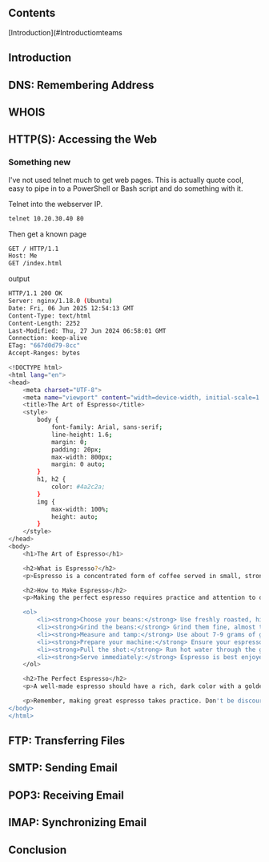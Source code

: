 ## Contents
[Introduction](#Introductiomteams

## Introduction
## DNS: Remembering Address
## WHOIS
## HTTP(S): Accessing the Web
### Something new
I've not used telnet much to get web pages. This is actually quote cool, easy to pipe in to a PowerShell or Bash script and do something with it.


Telnet into the webserver IP.
```sh
telnet 10.20.30.40 80
```

Then get a known page
```sh
GET / HTTP/1.1
Host: Me
GET /index.html
```

output
```sh
HTTP/1.1 200 OK
Server: nginx/1.18.0 (Ubuntu)
Date: Fri, 06 Jun 2025 12:54:13 GMT
Content-Type: text/html
Content-Length: 2252
Last-Modified: Thu, 27 Jun 2024 06:58:01 GMT
Connection: keep-alive
ETag: "667d0d79-8cc"
Accept-Ranges: bytes

<!DOCTYPE html>
<html lang="en">
<head>
    <meta charset="UTF-8">
    <meta name="viewport" content="width=device-width, initial-scale=1.0">
    <title>The Art of Espresso</title>
    <style>
        body {
            font-family: Arial, sans-serif;
            line-height: 1.6;
            margin: 0;
            padding: 20px;
            max-width: 800px;
            margin: 0 auto;
        }
        h1, h2 {
            color: #4a2c2a;
        }
        img {
            max-width: 100%;
            height: auto;
        }
    </style>
</head>
<body>
    <h1>The Art of Espresso</h1>

    <h2>What is Espresso?</h2>
    <p>Espresso is a concentrated form of coffee served in small, strong shots. It is made by forcing pressurized hot water through finely-ground coffee beans. Espresso is the base for many coffee drinks, such as cappuccino, latte, and Americano.</p>

    <h2>How to Make Espresso</h2>
    <p>Making the perfect espresso requires practice and attention to detail. Here's a basic guide:</p>

    <ol>
        <li><strong>Choose your beans:</strong> Use freshly roasted, high-quality espresso beans.</li>
        <li><strong>Grind the beans:</strong> Grind them fine, almost to a powder consistency.</li>
        <li><strong>Measure and tamp:</strong> Use about 7-9 grams of ground coffee for a single shot. Tamp it down firmly and evenly.</li>
        <li><strong>Prepare your machine:</strong> Ensure your espresso machine is clean and heated up.</li>
        <li><strong>Pull the shot:</strong> Run hot water through the grounds. It should take about 25-30 seconds to extract 1-1.5 ounces of espresso.</li>
        <li><strong>Serve immediately:</strong> Espresso is best enjoyed right away while it's hot and the crema is intact.</li>
    </ol>

    <h2>The Perfect Espresso</h2>
    <p>A well-made espresso should have a rich, dark color with a golden-brown crema on top. It should have a full-bodied flavor with a balance of sweetness, acidity, and bitterness. The aroma should be strong and pleasing.</p>

    <p>Remember, making great espresso takes practice. Don't be discouraged if your first attempts aren't perfect. With time and experience, you'll be crafting delicious espresso shots at home!</p>
</body>
</html>
```
## FTP: Transferring Files
## SMTP: Sending Email
## POP3: Receiving Email
## IMAP: Synchronizing Email
## Conclusion
